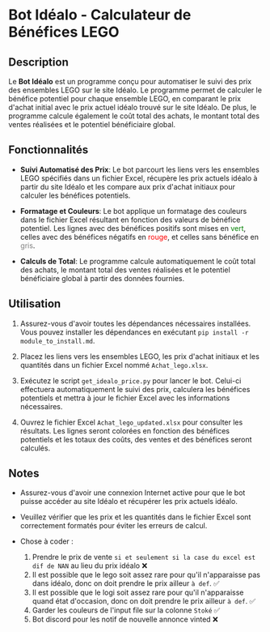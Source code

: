 # Bot Idéalo - Calculateur de Bénéfices LEGO

## Description

Le **Bot Idéalo** est un programme conçu pour automatiser le suivi des prix des ensembles LEGO sur le site Idéalo. Le programme permet de calculer le bénéfice potentiel pour chaque ensemble LEGO, en comparant le prix d'achat initial avec le prix actuel idéalo trouvé sur le site Idéalo. De plus, le programme calcule également le coût total des achats, le montant total des ventes réalisées et le potentiel bénéficiaire global.

## Fonctionnalités

- **Suivi Automatisé des Prix**: Le bot parcourt les liens vers les ensembles LEGO spécifiés dans un fichier Excel, récupère les prix actuels idéalo à partir du site Idéalo et les compare aux prix d'achat initiaux pour calculer les bénéfices potentiels.

- **Formatage et Couleurs**: Le bot applique un formatage des couleurs dans le fichier Excel résultant en fonction des valeurs de bénéfice potentiel. Les lignes avec des bénéfices positifs sont mises en <span style="color:green">vert</span>, celles avec des bénéfices négatifs en <span style="color:red">rouge</span>, et celles sans bénéfice en <span style="color:grey">gris</span>.

- **Calculs de Total**: Le programme calcule automatiquement le coût total des achats, le montant total des ventes réalisées et le potentiel bénéficiaire global à partir des données fournies.

## Utilisation

1. Assurez-vous d'avoir toutes les dépendances nécessaires installées. Vous pouvez installer les dépendances en exécutant `pip install -r module_to_install.md`.

2. Placez les liens vers les ensembles LEGO, les prix d'achat initiaux et les quantités dans un fichier Excel nommé `Achat_lego.xlsx`.

3. Exécutez le script `get_idealo_price.py` pour lancer le bot. Celui-ci effectuera automatiquement le suivi des prix, calculera les bénéfices potentiels et mettra à jour le fichier Excel avec les informations nécessaires.

4. Ouvrez le fichier Excel `Achat_lego_updated.xlsx` pour consulter les résultats. Les lignes seront colorées en fonction des bénéfices potentiels et les totaux des coûts, des ventes et des bénéfices seront calculés.

## Notes

- Assurez-vous d'avoir une connexion Internet active pour que le bot puisse accéder au site Idéalo et récupérer les prix actuels idéalo.

- Veuillez vérifier que les prix et les quantités dans le fichier Excel sont correctement formatés pour éviter les erreurs de calcul.

- Chose à coder : 
    1.  Prendre le prix de vente `si et seulement si la case du excel est dif de NAN` au lieu du prix idéalo ❌
    2.  Il est possible que le lego soit assez rare pour qu'il n'apparaisse pas dans idéalo, donc on doit prendre le prix ailleur `à def`. ✅
    3.  Il est possible que le logi soit assez rare pour qu'il n'apparaisse quand état d'occasion, donc on doit prendre le prix ailleur `à def`. ✅
    4.  Garder les couleurs de l'input file sur la colonne `Stoké` ✅
    5.  Bot discord pour les notif de nouvelle annonce vinted ❌